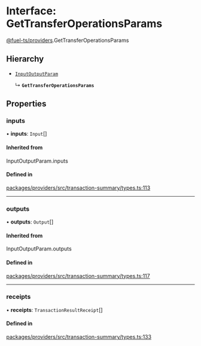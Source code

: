 # Interface: GetTransferOperationsParams

[@fuel-ts/providers](/api/Providers/index.md).GetTransferOperationsParams

## Hierarchy

- [`InputOutputParam`](/api/Providers/index.md#inputoutputparam)

  ↳ **`GetTransferOperationsParams`**

## Properties

### inputs

• **inputs**: `Input`[]

#### Inherited from

InputOutputParam.inputs

#### Defined in

[packages/providers/src/transaction-summary/types.ts:113](https://github.com/FuelLabs/fuels-ts/blob/884f602f/packages/providers/src/transaction-summary/types.ts#L113)

___

### outputs

• **outputs**: `Output`[]

#### Inherited from

InputOutputParam.outputs

#### Defined in

[packages/providers/src/transaction-summary/types.ts:117](https://github.com/FuelLabs/fuels-ts/blob/884f602f/packages/providers/src/transaction-summary/types.ts#L117)

___

### receipts

• **receipts**: `TransactionResultReceipt`[]

#### Defined in

[packages/providers/src/transaction-summary/types.ts:133](https://github.com/FuelLabs/fuels-ts/blob/884f602f/packages/providers/src/transaction-summary/types.ts#L133)
